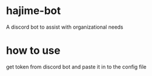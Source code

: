 # hajime-bot
A discord bot to assist with organizational needs

# how to use
get token from discord bot and paste it in to the config file